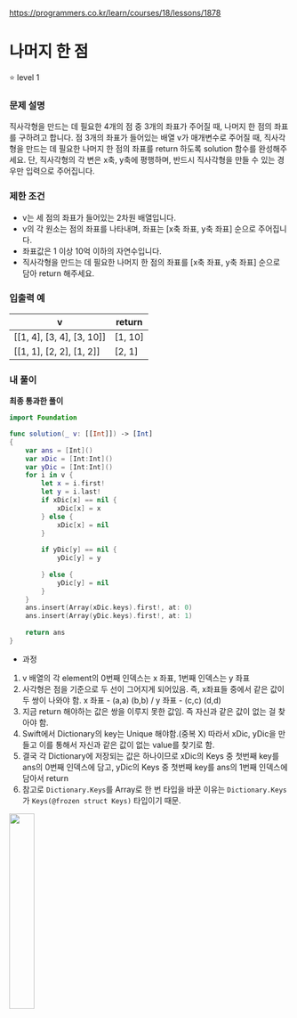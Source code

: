 https://programmers.co.kr/learn/courses/18/lessons/1878

# 나머지 한 점

⭐️ level 1

### 문제 설명

직사각형을 만드는 데 필요한 4개의 점 중 3개의 좌표가 주어질 때, 나머지 한 점의 좌표를 구하려고 합니다. 점 3개의 좌표가 들어있는 배열 v가 매개변수로 주어질 때, 직사각형을 만드는 데 필요한 나머지 한 점의 좌표를 return 하도록 solution 함수를 완성해주세요. 단, 직사각형의 각 변은 x축, y축에 평행하며, 반드시 직사각형을 만들 수 있는 경우만 입력으로 주어집니다.

### 제한 조건

- v는 세 점의 좌표가 들어있는 2차원 배열입니다.
- v의 각 원소는 점의 좌표를 나타내며, 좌표는 [x축 좌표, y축 좌표] 순으로 주어집니다.
- 좌표값은 1 이상 10억 이하의 자연수입니다.
- 직사각형을 만드는 데 필요한 나머지 한 점의 좌표를 [x축 좌표, y축 좌표] 순으로 담아 return 해주세요.

### 입출력 예

| v    | return     |
| ----- | ------ |
| [[1, 4], [3, 4], [3, 10]] | [1, 10] |
| [[1, 1], [2, 2], [1, 2]] | [2, 1] |


### 내 풀이

**최종 통과한 풀이**

```swift
import Foundation

func solution(_ v: [[Int]]) -> [Int]
{
    var ans = [Int]()
    var xDic = [Int:Int]()
    var yDic = [Int:Int]()
    for i in v {
        let x = i.first!
        let y = i.last!
        if xDic[x] == nil {
            xDic[x] = x
        } else {
            xDic[x] = nil
        }
        
        if yDic[y] == nil {
            yDic[y] = y
            
        } else {
            yDic[y] = nil
        }
    }
    ans.insert(Array(xDic.keys).first!, at: 0)
    ans.insert(Array(yDic.keys).first!, at: 1)
    
    return ans
}
```

* 과정
1. v 배열의 각 element의 0번째 인덱스는 x 좌표, 1번째 인덱스는 y 좌표
2. 사각형은 점을 기준으로 두 선이 그어지게 되어있음. 즉, x좌표들 중에서 같은 값이 두 쌍이 나와야 함. x 좌표 - (a,a) (b,b) / y 좌표 - (c,c) (d,d)
3. 지금 return 해야하는 값은 쌍을 이루지 못한 값임. 즉 자신과 같은 값이 없는 걸 찾아야 함.
4. Swift에서 Dictionary의 key는 Unique 해야함.(중복 X) 
따라서 xDic, yDic을 만들고 이를 통해서 자신과 같은 값이 없는 value를 찾기로 함.
5. 결국 각 Dictionary에 저장되는 값은 하나이므로 xDic의 Keys 중 첫번째 key를 ans의 0번째 인덱스에 담고, yDic의 Keys 중 첫번째 key를 ans의 1번째 인덱스에 담아서 return 
6. 참고로 `Dictionary.Keys`를 Array로 한 번 타입을 바꾼 이유는 `Dictionary.Keys`가 `Keys(@frozen struct Keys)` 타입이기 때문.

<img src= "https://user-images.githubusercontent.com/52783516/111630254-828f3680-8835-11eb-87ba-8f0d7c609f61.png" width ="30%;" />